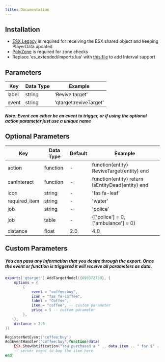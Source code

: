 ```yaml
---
title: Documentation
---
```


## Installation
- [ESX Legacy](https://github.com/esx-framework/esx-legacy) is required for receiving the ESX shared object and keeping PlayerData updated
- [PolyZone](https://github.com/mkafrin/PolyZone) is required for zone checks
- Replace 'es_extended/imports.lua' with [this file](https://github.com/thelindat/es_extended/blob/linden/imports.lua) to add Interval support

## Parameters

| Key | Data Type | Example |
| --- | --- | --- |
| label | string | 'Revive target' |
| event | string | 'qtarget:reviveTarget' | 

##### Note: Event can either be an event to trigger, or if using the optional action parameter just use a unique name

## Optional Parameters

| Key | Data Type | Default | Example |
| --- | --- | --- | --- |
| action | function | - | function(entity) ReviveTarget(entity) end | 
| canInteract | function | - | function(entity) return IsEntityDead(entity) end |
| icon | string | - | 'fas fa-leaf' |
| required_item | string | - | 'water' |
| job | string | - | 'police' |
| job | table | - | {['police'] = 0, ['ambulance'] = 0} |
| distance | float | 2.0 | 4.0 |

## Custom Parameters
##### You can pass any information that you desire through the export. Once the event or function is triggered it will receive all parameters as data.
```lua
exports['qtarget']:AddTargetModel({690372739}, {
    options = {
        {
            event = "coffee:buy",
            icon = "fas fa-coffee",
            label = "Coffee",
            item = "coffee", -- custom parameter
            price = 5 -- custom parameter
        },
    },
    distance = 2.5
})

RegisterNetEvent('coffee:buy')
AddEventHandler('coffee:buy',function(data)
    ESX.ShowNotification("You purchased a " .. data.item .. " for $" .. data.price .. ". Enjoy!")
    -- server event to buy the item here
end)
```
